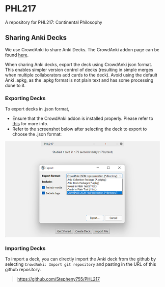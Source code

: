 # PHL217
A repository for PHL217: Continental Philosophy

## Sharing Anki Decks

We use CrowdAnki to share Anki Decks. The CrowdAnki addon page can be found [here](https://ankiweb.net/shared/info/1788670778). 

When sharing Anki decks, export the deck using CrowdAnki json format. This enables simpler version control of decks (resulting in simple merges when multiple collaborators add cards to the deck). Avoid using the default Anki .apkg, as the .apkg format is not plain text and has some processing done to it.

### Exporting Decks

To export decks in .json format,
* Ensure that the CrowdAnki addon is installed properly. Please refer to [this](https://ankiweb.net/shared/info/1788670778) for more info. 
* Refer to the screenshot below after selecting the deck to export to choose the .json format:

![export_as_json](./figures/export_as_json.png)

### Importing Decks

To import a deck, you can directly import the Anki deck from the github by selecting `CrowdAnki: Import git repository` and pasting in the URL of this github repository.

> https://github.com/Stepheny755/PHL217
